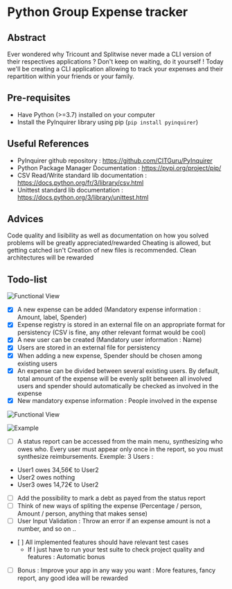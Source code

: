 # Python Group Expense tracker

## Abstract

Ever wondered why Tricount and Splitwise never made a CLI version of their respectives applications ? Don't keep on waiting, do it yourself ! Today we'll be creating a CLI application allowing to track your expenses and their repartition within your friends or your family.

## Pre-requisites

- Have Python (>=3.7) installed on your computer
- Install the PyInquirer library using pip (`pip install pyinquirer`)

## Useful References

- PyInquirer github repository : https://github.com/CITGuru/PyInquirer
- Python Package Manager Documentation : https://pypi.org/project/pip/
- CSV Read/Write standard lib documentation : https://docs.python.org/fr/3/library/csv.html
- Unittest standard lib documentation : https://docs.python.org/3/library/unittest.html

## Advices

Code quality and lisibility as well as documentation on how you solved problems will be greatly appreciated/rewarded
Cheating is allowed, but getting catched isn't
Creation of new files is recommended. Clean architectures will be rewarded

## Todo-list

![Functional View](PyExpensefunc.png)

- [x] A new expense can be added (Mandatory expense information : Amount, label, Spender)
- [x] Expense registry is stored in an external file on an appropriate format for persistency (CSV is fine, any other relevant format would be cool)
- [x] A new user can be created (Mandatory user information : Name)
- [x] Users are stored in an external file for persistency
- [x] When adding a new expense, Spender should be chosen among existing users
- [x] An expense can be divided between several existing users. By default, total amount of the expense will be evenly split between all involved users and spender should automatically be checked as involved in the expense
- [x] New mandatory expense information : People involved in the expense

![Functional View](PyExpensecomplete.png)

![Example](exampleExpense.png)

- [ ] A status report can be accessed from the main menu, synthesizing who owes who. Every user must appear only once in the report, so you must synthesize reimbursements.
      Exemple: 3 Users :
- User1 owes 34,56€ to User2
- User2 owes nothing
- User3 owes 14,72€ to User2
- [ ] Add the possibility to mark a debt as payed from the status report
- [ ] Think of new ways of spliting the expense (Percentage / person, Amount / person, anything that makes sense)
- [ ] User Input Validation : Throw an error if an expense amount is not a number, and so on ..
- [ ] All implemented features should have relevant test cases
  - If I just have to run your test suite to check project quality and features : Automatic bonus
- [ ] Bonus : Improve your app in any way you want : More features, fancy report, any good idea will be rewarded
